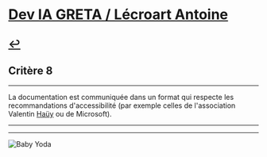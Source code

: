 
# [Dev IA GRETA / Lécroart Antoine](https://github.com/Dev-IA-2024/antoine.lecroart)

[↩️](..)
---

## Critère 8

---

La documentation est communiquée dans un format qui respecte les recommandations d'accessibilité (par exemple celles de l'association Valentin [Haüy](https://www.avh.asso.fr/fr/favoriser-laccessibilite/accessibilite-numerique/accessibilite-des-documents-et-des-courriels-0) ou de Microsoft).

---
---
![Baby Yoda](https://images3.alphacoders.com/110/1108129.jpg)

